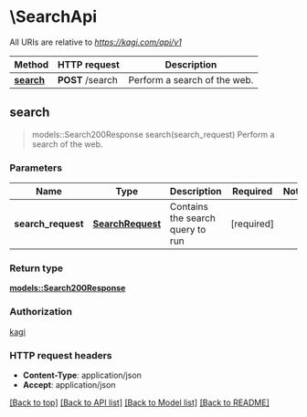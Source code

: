 # \SearchApi

All URIs are relative to *https://kagi.com/api/v1*

Method | HTTP request | Description
------------- | ------------- | -------------
[**search**](SearchApi.md#search) | **POST** /search | Perform a search of the web.



## search

> models::Search200Response search(search_request)
Perform a search of the web.

### Parameters


Name | Type | Description  | Required | Notes
------------- | ------------- | ------------- | ------------- | -------------
**search_request** | [**SearchRequest**](SearchRequest.md) | Contains the search query to run | [required] |

### Return type

[**models::Search200Response**](search_200_response.md)

### Authorization

[kagi](../README.md#kagi)

### HTTP request headers

- **Content-Type**: application/json
- **Accept**: application/json

[[Back to top]](#) [[Back to API list]](../README.md#documentation-for-api-endpoints) [[Back to Model list]](../README.md#documentation-for-models) [[Back to README]](../README.md)

